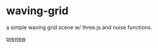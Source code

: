 # waving-grid
a simple waving grid scene w/ three.js and noise functions.

[preview](https://insopitus.github.io/waving-grid/)
